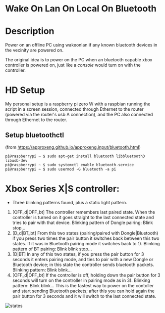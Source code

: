 # Wake On Lan On Local On Bluetooth

# Description
Power on an offline PC using wakeonlan if any known bluetooth devices in the vecinity are powered on.

The original idea is to power on the PC when an bluetooth capable xbox controller is powered on, just like a _console_ would turn on with the controller.

# HD Setup
My personal setup is a raspberry pi zero W with a raspbian running the script in a screen session, connected through Ethernet to the router (powered via the router's usb A connection), and the PC also connected through Ethernet to the router.

## Setup bluetoothctl
(from https://approxeng.github.io/approxeng.input/bluetooth.html)

    pi@raspberrypi ~ $ sudo apt-get install bluetooth libbluetooth3 libusb-dev
    pi@raspberrypi ~ $ sudo systemctl enable bluetooth.service
    pi@raspberrypi ~ $ sudo usermod -G bluetooth -a pi

# Xbox Series X|S controller:
  - Three blinking patterns found, plus a static light pattern.

  1. [OFF_d|OFF_bt] The controller remembers last paired state. When the controller is turned on it goes straight to the last connected state and tries to pair with that device. Blinking pattern of Dongle pairing: Blink stop...
  2. [D_d|BT_bt] From this two states (pairing/paired with Dongle|Bluetooth) if you press two times the pair button it switches back between this two states. If it was in Bluetooth pairing mode it switches back to 1). Blinking pattern of BT pairing: Blink blink stop...
  3. [D|BT] In any of this two states, if you press the pair button for 3 seconds it enters pairing mode, and ties to pair with a new Dongle or Bluetooth device; in this state the controller sends bluetooth packets. Blinking pattern: Blink blink...
  5. [OFF_d|OFF_bt] If the controller is off, holding down the pair button for 3 seconds will turn on the controller in pairing mode as in 3). Blinking pattern: Blink blink...
     This is the fastest way to power on the contoller and start sending Bluetooth packets; after this you can hold again the pair button for 3 seconds and it will switch to the last connected state.

![states](https://github.com/user-attachments/assets/e78fc0be-4648-4579-9532-b8552ef62e73)

